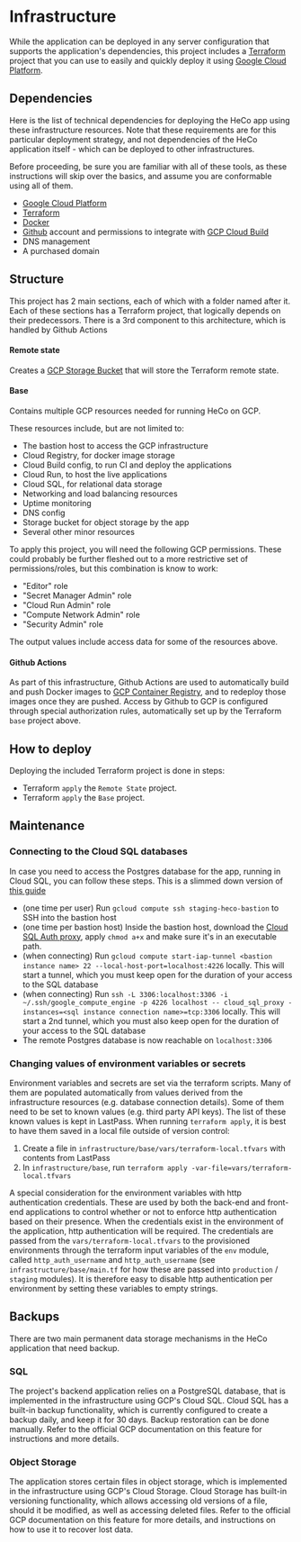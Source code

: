 # Infrastructure

While the application can be deployed in any server configuration that supports the application's
dependencies, this project includes a [Terraform](https://www.terraform.io/) project
that you can use to easily and quickly deploy it using
[Google Cloud Platform](https://cloud.google.com/).

## Dependencies

Here is the list of technical dependencies for deploying the HeCo app using these infrastructure
resources. Note that these requirements are for this particular deployment strategy, and not dependencies
of the HeCo application itself - which can be deployed to other infrastructures.

Before proceeding, be sure you are familiar with all of these tools, as these instructions
will skip over the basics, and assume you are conformable using all of them.

- [Google Cloud Platform](https://cloud.google.com)
- [Terraform](https://www.terraform.io/)
- [Docker](https://www.docker.com/)
- [Github](https://github.com) account and permissions to integrate
  with [GCP Cloud Build](https://cloud.google.com/build/docs/automating-builds/build-repos-from-github)
- DNS management
- A purchased domain

## Structure

This project has 2 main sections, each of which with a folder named after it. Each of these sections has a
Terraform project, that logically depends on their predecessors. There is a 3rd component to this architecture,
which is handled by Github Actions

#### Remote state

Creates a [GCP Storage Bucket](https://cloud.google.com/storage/docs/json_api/v1/buckets)
that will store the Terraform remote state.

#### Base

Contains multiple GCP resources needed for running HeCo on GCP.

These resources include, but are not limited to:

- The bastion host to access the GCP infrastructure
- Cloud Registry, for docker image storage
- Cloud Build config, to run CI and deploy the applications
- Cloud Run, to host the live applications
- Cloud SQL, for relational data storage
- Networking and load balancing resources
- Uptime monitoring
- DNS config
- Storage bucket for object storage by the app
- Several other minor resources

To apply this project, you will need the following GCP permissions. These could probably be further fleshed out to a
more restrictive set of permissions/roles, but this combination is know to work:

- "Editor" role
- "Secret Manager Admin" role
- "Cloud Run Admin" role
- "Compute Network Admin" role
- "Security Admin" role

The output values include access data for some of the resources above.

#### Github Actions

As part of this infrastructure, Github Actions are used to automatically build and push Docker images to [GCP Container
Registry](https://cloud.google.com/container-registry), and to redeploy those images once they are pushed. Access by
Github to GCP
is configured through special authorization rules, automatically set up by the Terraform `base` project above.

## How to deploy

Deploying the included Terraform project is done in steps:

- Terraform `apply` the `Remote State` project.
- Terraform `apply` the `Base` project.

## Maintenance

### Connecting to the Cloud SQL databases

In case you need to access the Postgres database for the app, running in Cloud SQL, you can follow these steps.
This is a slimmed down version
of [this guide](https://medium.com/google-cloud/cloud-sql-with-private-ip-only-the-good-the-bad-and-the-ugly-de4ac23ce98a)

- (one time per user) Run `gcloud compute ssh staging-heco-bastion` to SSH into the bastion host
- (one time per bastion host) Inside the bastion host, download
  the [Cloud SQL Auth proxy](https://cloud.google.com/sql/docs/postgres/sql-proxy),
  apply `chmod a+x` and make sure it's in an executable path.
- (when connecting) Run `gcloud compute start-iap-tunnel <bastion instance name> 22 --local-host-port=localhost:4226`
  locally. This will start a tunnel, which you must keep open for the duration of your access to the SQL database
- (when connecting)
  Run `ssh -L 3306:localhost:3306 -i ~/.ssh/google_compute_engine -p 4226 localhost -- cloud_sql_proxy -instances=<sql instance connection name>=tcp:3306`
  locally. This will start a 2nd tunnel, which you must also keep open for the duration of your access to the SQL
  database
- The remote Postgres database is now reachable on `localhost:3306`

### Changing values of environment variables or secrets

Environment variables and secrets are set via the terraform scripts. Many of them are populated automatically from values derived from the infrastructure resources (e.g. database connection details). Some of them need to be set to known values (e.g. third party API keys). The list of these known values is kept in LastPass. When running `terraform apply`, it is best to have them saved in a local file outside of version control:

1. Create a file in `infrastructure/base/vars/terraform-local.tfvars` with contents from LastPass
2. In `infrastructure/base`, run `terraform apply -var-file=vars/terraform-local.tfvars`

A special consideration for the environment variables with http authentication credentials. These are used by both the back-end and front-end applications to control whether or not to enforce http authentication based on their presence. When the credentials exist in the environment of the application, http authentication will be required. The credentials are passed from the `vars/terraform-local.tfvars` to the provisioned environments through the terraform input variables of the `env` module, called `http_auth_username` and `http_auth_username` (see `infrastructure/base/main.tf` for how these are passed into `production` / `staging` modules). It is therefore easy to disable http authentication per environment by setting these variables to empty strings.

## Backups

There are two main permanent data storage mechanisms in the HeCo application that need backup.

### SQL

The project's backend application relies on a PostgreSQL database, that is implemented in the infrastructure using
GCP's Cloud SQL. Cloud SQL has a built-in backup functionality, which is currently configured to create a backup daily,
and keep it for 30 days. Backup restoration can be done manually. Refer to the official GCP documentation on this
feature for instructions and more details.

### Object Storage

The application stores certain files in object storage, which is implemented in the infrastructure using GCP's Cloud
Storage. Cloud Storage has built-in versioning functionality, which allows accessing old versions of a file, should it
be modified, as well as accessing deleted files. Refer to the official GCP documentation on this feature for more
details, and instructions on how to use it to recover lost data.
